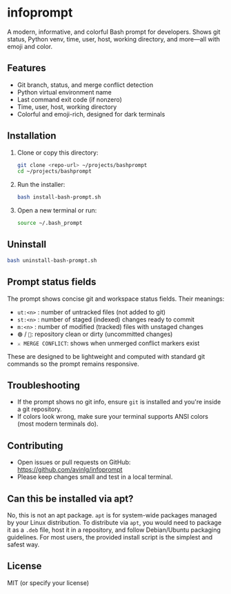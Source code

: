 # infoprompt

A modern, informative, and colorful Bash prompt for developers. Shows git status, Python venv, time, user, host, working directory, and more—all with emoji and color.

## Features
- Git branch, status, and merge conflict detection
- Python virtual environment name
- Last command exit code (if nonzero)
- Time, user, host, working directory
- Colorful and emoji-rich, designed for dark terminals

## Installation

1. Clone or copy this directory:
   ```sh
   git clone <repo-url> ~/projects/bashprompt
   cd ~/projects/bashprompt
   ```
2. Run the installer:
   ```sh
   bash install-bash-prompt.sh
   ```
3. Open a new terminal or run:
   ```sh
   source ~/.bash_prompt
   ```

## Uninstall
```sh
bash uninstall-bash-prompt.sh
```

## Prompt status fields
The prompt shows concise git and workspace status fields. Their meanings:

- `ut:<n>` : number of untracked files (not added to git)
- `st:<n>` : number of staged (indexed) changes ready to commit
- `m:<n>`  : number of modified (tracked) files with unstaged changes
- `🟢` / `🔴`: repository clean or dirty (uncommitted changes)
- `⚔️ MERGE CONFLICT`: shows when unmerged conflict markers exist

These are designed to be lightweight and computed with standard git commands so the prompt remains responsive.

## Troubleshooting
- If the prompt shows no git info, ensure `git` is installed and you're inside a git repository.
- If colors look wrong, make sure your terminal supports ANSI colors (most modern terminals do).

## Contributing
- Open issues or pull requests on GitHub: https://github.com/avinlg/infoprompt
- Please keep changes small and test in a local terminal.

## Can this be installed via apt?
No, this is not an apt package. `apt` is for system-wide packages managed by your Linux distribution. To distribute via `apt`, you would need to package it as a `.deb` file, host it in a repository, and follow Debian/Ubuntu packaging guidelines. For most users, the provided install script is the simplest and safest way.

## License
MIT (or specify your license)
